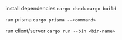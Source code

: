install dependencies
`cargo check`
`cargo build`

run prisma
`cargo prisma --<command>`

run client/server
`cargo run --bin <bin-name>`
